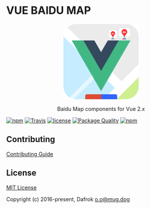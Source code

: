 # VUE BAIDU MAP

<p align="center"><img src="//raw.githubusercontent.com/ronliruonan/vue-baidu-mapgl/static_site/favicon.png" width="200px"></p>

<p align="center">Baidu Map components for Vue 2.x</p>

[![npm](https://img.shields.io/npm/v/vue-bmap-gl.svg)]()
[![Travis](https://img.shields.io/travis/Dafrok/vue-bmap-gl.svg)]()
[![license](https://img.shields.io/github/license/dafrok/vue-bmap-gl.svg)]()
[![Package Quality](https://camo.githubusercontent.com/288996eeba7c6433cb9a72caf2385913f2ceebb2/687474703a2f2f6e706d2e7061636b6167657175616c6974792e636f6d2f736869656c642f7675652d62616964752d6d61702e737667)](http://packagequality.com/#?package=vue-bmap-gl)
[![npm](https://img.shields.io/npm/dm/vue-bmap-gl.svg)]()

## Contributing

[Contributing Guide](https://github.com/Dafrok/vue-bmap-gl/blob/master/CONTRIBUTING.md)

## License

[MIT License](https://opensource.org/licenses/MIT)

Copyright (c) 2016-present, Dafrok <o.o@mug.dog>

